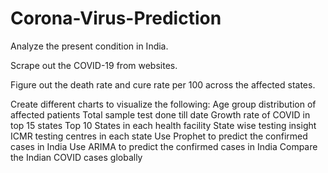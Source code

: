# Corona-Virus-Prediction

Analyze the present condition in India.

Scrape out the COVID-19 from websites.

Figure out the death rate and cure rate per 100 across the affected states.

Create different charts to visualize the following:
Age group distribution of affected patients
Total sample test done till date
Growth rate of COVID in top 15 states
Top 10 States in each health facility
State wise testing insight
ICMR testing centres in each state
Use Prophet to predict the confirmed cases in India
Use ARIMA to predict the confirmed cases in India
Compare the Indian COVID cases globally

